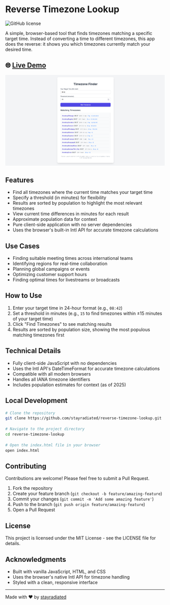 # Reverse Timezone Lookup

![GitHub license](https://img.shields.io/github/license/stayradiated/reverse-timezone-lookup)

A simple, browser-based tool that finds timezones matching a specific target time. Instead of converting a time to different timezones, this app does the reverse: it shows you which timezones currently match your desired time.

## 🌐 [Live Demo](https://stayradiated.github.io/reverse-timezone-lookup)

![Screenshot of Timezone Finder app](./screenshot.png)

## Features

- Find all timezones where the current time matches your target time
- Specify a threshold (in minutes) for flexibility
- Results are sorted by population to highlight the most relevant timezones
- View current time differences in minutes for each result
- Approximate population data for context
- Pure client-side application with no server dependencies
- Uses the browser's built-in Intl API for accurate timezone calculations

## Use Cases

- Finding suitable meeting times across international teams
- Identifying regions for real-time collaboration
- Planning global campaigns or events
- Optimizing customer support hours
- Finding optimal times for livestreams or broadcasts

## How to Use

1. Enter your target time in 24-hour format (e.g., `08:42`)
2. Set a threshold in minutes (e.g., `15` to find timezones within ±15 minutes of your target time)
3. Click "Find Timezones" to see matching results
4. Results are sorted by population size, showing the most populous matching timezones first

## Technical Details

- Fully client-side JavaScript with no dependencies
- Uses the Intl API's DateTimeFormat for accurate timezone calculations
- Compatible with all modern browsers
- Handles all IANA timezone identifiers
- Includes population estimates for context (as of 2025)

## Local Development

```bash
# Clone the repository
git clone https://github.com/stayradiated/reverse-timezone-lookup.git

# Navigate to the project directory
cd reverse-timezone-lookup

# Open the index.html file in your browser
open index.html
```

## Contributing

Contributions are welcome! Please feel free to submit a Pull Request.

1. Fork the repository
2. Create your feature branch (`git checkout -b feature/amazing-feature`)
3. Commit your changes (`git commit -m 'Add some amazing feature'`)
4. Push to the branch (`git push origin feature/amazing-feature`)
5. Open a Pull Request

## License

This project is licensed under the MIT License - see the LICENSE file for details.

## Acknowledgments

- Built with vanilla JavaScript, HTML, and CSS
- Uses the browser's native Intl API for timezone handling
- Styled with a clean, responsive interface

---

Made with ❤️ by [stayradiated](https://github.com/stayradiated)
